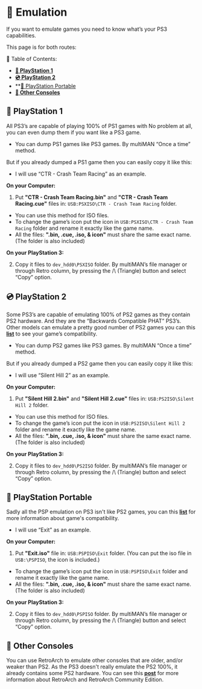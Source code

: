 # 👾 Emulation

If you want to emulate games you need to know what’s your PS3 capabilities.

This page is for both routes:

🧭 Table of Contents:

- **[📀 PlayStation 1](#-playstation-1)**
- **[💿 PlayStation 2](#-playstation-2)**
- **[💽 PlayStation Portable](#-playstation-portable)
- **[💾 Other Consoles](#-other-consoles)**


## 📀 PlayStation 1

All PS3’s are capable of playing 100% of PS1 games with No problem at all, you can even dump them if you want like a PS3 game.

- You can dump PS1 games like PS3 games. By multiMAN “Once a time” method.

But if you already dumped a PS1 game then you can easily copy it like this: 

- I will use “CTR - Crash Team Racing” as an example.

**On your Computer:**

1. Put **"CTR - Crash Team Racing.bin"** and **"CTR - Crash Team Racing.cue"** files in: `USB:PSXISO\CTR - Crash Team Racing` folder.

- You can use this method for ISO files.
- To change the game’s icon put the icon in `USB:PSXISO\CTR - Crash Team Racing` folder and rename it exactly like the game name.
- All the files: **".bin, .cue, .iso, & icon"** must share the same exact name. (The folder is also included)


**On your PlayStation 3:**

2. Copy it files to `dev_hdd0\PSXISO` folder. By multiMAN’s file manager or through Retro column, by pressing the /\ (Triangle) button and select “Copy” option.


## 💿 PlayStation 2 

Some PS3’s are capable of emulating 100% of PS2 games as they contain PS2 hardware. And they are the “Backwards Compatible PHAT” PS3’s. Other models can emulate a pretty good number of PS2 games you can this **[list](https://www.psdevwiki.com/ps3/PS2_Classics_Emulator_Compatibility_List)** to see your game’s compatibility.

- You can dump PS2 games like PS3 games. By multiMAN “Once a time” method.

But if you already dumped a PS2 game then you can easily copy it like this: 

- I will use “Silent Hill 2” as an example.

**On your Computer:**

1. Put **"Silent Hill 2.bin"** and **"Silent Hill 2.cue"** files in: `USB:PS2ISO\Silent Hill 2` folder.

- You can use this method for ISO files.
- To change the game’s icon put the icon in `USB:PS2ISO\Silent Hill 2` folder and rename it exactly like the game name.
- All the files: **".bin, .cue, .iso, & icon"** must share the same exact name. (The folder is also included)

**On your PlayStation 3:**

2. Copy it files to `dev_hdd0\PS2ISO` folder. By multiMAN’s file manager or through Retro column, by pressing the /\ (Triangle) button and select “Copy” option.


## 💽 PlayStation Portable

Sadly all the PSP emulation on PS3 isn't like PS2 games, you can this **[list](https://www.psdevwiki.com/ps3/PSP_Emulator_Compatibility_List)** for more information about game's compatibility.

- I will use “Exit” as an example.

**On your Computer:**

1. Put **"Exit.iso"** file in: `USB:PSPISO\Exit` folder. (You can put the iso file in `USB:\PSPISO`, the icon is included.)

- To change the game’s icon put the icon in `USB:PSPISO\Exit` folder and rename it exactly like the game name.
- All the files: **".bin, .cue, .iso, & icon"** must share the same exact name. (The folder is also included)

**On your PlayStation 3:**

2. Copy it files to `dev_hdd0\PSPISO` folder. By multiMAN’s file manager or through Retro column, by pressing the /\ (Triangle) button and select “Copy” option.


## 💾 Other Consoles

You can use RetroArch to emulate other consoles that are older, and/or weaker than PS2. As the PS3 doesn't really emulate the PS2 100%, it already contains some PS2 hardware. You can see this **[post](https://www.psx-place.com/threads/retroarch-ps3-guide-2018-wip.17119/)** for more information about RetroArch and RetroArch Community Edition.